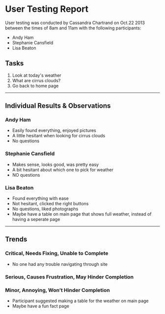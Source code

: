 # User Testing Report

User testing was conducted by Cassandra Chartrand on Oct.22 2013 between the times of 8am and 11am with the following participants:

- Andy Ham
- Stephanie Cansfield
- Lisa Beaton

## Tasks

1. Look at today's weather
2. What are cirrus clouds?
3. Go back to home page

---

## Individual Results & Observations

### Andy Ham

- Easily found everything, enjoyed pictures
- A little hesitant when looking for cirrus clouds
- No questions


### Stephanie Cansfield

- Makes sense, looks good, was pretty easy
- A bit hesitant about which one to pick for weather
- NO questions

### Lisa Beaton

- Found everything with ease
- Not hesitant, clicked the right buttons
- No questions, liked photographs
- Maybe have a table on main page that shows full weather, instead of having a seperate page

---

## Trends

### Critical, Needs Fixing, Unable to Complete

- No one had any trouble navigating through site

### Serious, Causes Frustration, May Hinder Completion



### Minor, Annoying, Won’t Hinder Completion

- Participant suggested making a table for the weather on main page
- Maybe have a fun fact page
